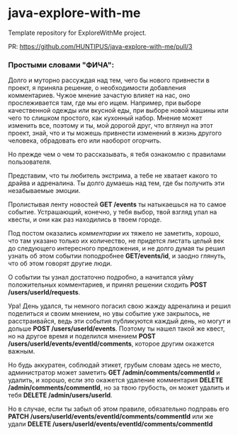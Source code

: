 # java-explore-with-me
Template repository for ExploreWithMe project.

PR: https://github.com/HUNTIPUS/java-explore-with-me/pull/3

### Простыми словами "ФИЧА":

Долго и муторно рассуждая над тем, чего бы нового привнести в проект, я приняла решение,
о необходимости добавления комментариев. Чужое мнение зачастую влияет на нас, оно прослеживается
там, где мы его ищем. Например, при выборе качественной одежды или вкусной еды,
при выборе новой машины или чего то слишком простого, как кухонный набор.
Мнение может изменить все, поэтому и ты, мой дорогой друг, что вглянул на этот проект, знай, что
и ты можешь привнести изменений в жизнь другого человека, обрадовать его или наоборот огорчить.


Но прежде чем о чем то рассказывать, я тебя ознакомлю с правилами пользователя.


Представим, что ты любитель экстрима, а тебе не хватает какого то драйва и адреналина.
Ты долго думаешь над тем, где бы получить эти незабываемые эмоции.

Пролистывая ленту новостей **GET /events** ты натыкаешься на то самое событие.
Устрашающий, конечно, у тебя выбор, твой взгляд упал на квесты, и они как раз находились в твоем городе.

Под постом оказались _комментарии_ их тяжело не заметить, хорошо, что там указано только их количество,
не придется листать целый век до следующего интересного предложения, и не долго думая ты решил узнать об этом событии
поподробнее **GET/events/id**, и заодно глянуть, что об этом говорят другие люди.

О событии ты узнал достаточно подробно, а начитался уйму положительных комментариев, и принял решении сходить
**POST /users/userId/requests**.

Ура! День удался, ты немного погасил свою жажду адреналина и решил поделиться и своим мнением,
но увы событие уже закрылось, не расстраивайся, ведь эти события публикуются каждый день, но могут и дольше
**POST /users/userId/events**.
Поэтому ты нашел такой же квест, но на другое время и поделился мнением 
**POST /users/userId/events/eventId/comments**, которое другим окажется важным. 

Но будь аккуратен, соблюдай этикет, грубым словам здесь не место, администратор может заметить 
**GET /admin/comments/commentId** и удалить, 
и хорошо, если это окажется удаление комментария **DELETE /admin/comments/commentId**, но за твою грубость, 
он может удалить и тебя **DELETE /admin/users/userId**. 

Но в случае, если ты забыл об этом правиле, обязательно подправь его 
**PATCH /users/userId/events/eventId/comments/commentId** или же
удали **DELETE /users/userId/events/eventId/comments/commentId**




